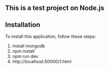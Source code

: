 ## This is a test project on Node.js
## Installation

To install this application, follow these steps:

1. install mongodb
2. npm install
3. npm run dev
4. http://localhost:50000/1.html
